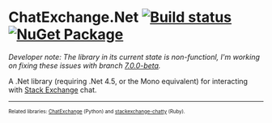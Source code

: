 ChatExchange.Net [![Build status](https://ci.appveyor.com/api/projects/status/anhuene4frxkg3xb/branch/master?svg=true)](https://ci.appveyor.com/project/ArcticEcho/chatexchange-net/branch/master) [![NuGet Package](https://img.shields.io/badge/NuGet_Package-beta-blue.svg)](https://www.nuget.org/packages/ChatExchange.Net)
================

*Developer note: The library in its current state is non-functionl, I'm working on fixing these issues with branch [7.0.0-beta](https://github.com/ArcticEcho/ChatExchange.Net/tree/7.0.0-beta).*

A .Net library (requiring .Net 4.5, or the Mono equivalent) for interacting with [Stack Exchange](http://stackexchange.com/) chat.

-----

<sup><sup>Related libraries: [ChatExchange](https://github.com/Manishearth/ChatExchange) (Python) and [stackexchange-chatty](https://github.com/KeyboardFire/stackexchange-chatty) (Ruby).</sup></sup>
